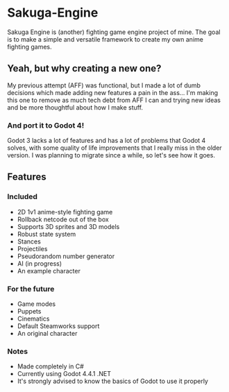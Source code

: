 # Sakuga-Engine
Sakuga Engine is (another) fighting game engine project of mine. The goal is to make a simple and versatile framework to create my own anime fighting games.
## Yeah, but why creating a new one?
My previous attempt (AFF) was functional, but I made a lot of dumb decisions which made adding new features a pain in the ass... I'm making this one to remove as much tech debt from AFF I can and trying new ideas and be more thoughtful about how I make stuff.
### And port it to Godot 4!
Godot 3 lacks a lot of features and has a lot of problems that Godot 4 solves, with some quality of life improvements that I really miss in the older version.
I was planning to migrate since a while, so let's see how it goes.
## Features
### Included
- 2D 1v1 anime-style fighting game
- Rollback netcode out of the box
- Supports 3D sprites and 3D models
- Robust state system
- Stances
- Projectiles
- Pseudorandom number generator
- AI (in progress)
- An example character
### For the future
- Game modes
- Puppets
- Cinematics
- Default Steamworks support
- An original character
### Notes
- Made completely in C#
- Currently using Godot 4.4.1 .NET
- It's strongly advised to know the basics of Godot to use it properly
